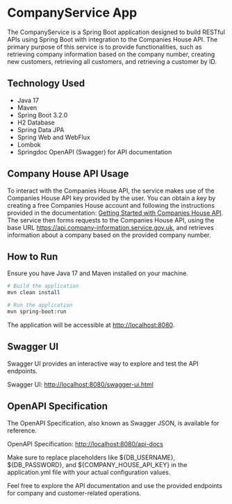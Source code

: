 # CompanyService App

The CompanyService is a Spring Boot application designed to build RESTful APIs using Spring Boot with integration to the Companies House API. The primary purpose of this service is to provide functionalities, such as retrieving company information based on the company number, creating new customers, retrieving all customers, and retrieving a customer by ID.

## Technology Used

- Java 17
- Maven
- Spring Boot 3.2.0
- H2 Database
- Spring Data JPA
- Spring Web and WebFlux
- Lombok
- Springdoc OpenAPI (Swagger) for API documentation

## Company House API Usage

To interact with the Companies House API, the service makes use of the Companies House API key provided by the user. You can obtain a key by creating a free Companies House account and following the instructions provided in the documentation: [Getting Started with Companies House API](https://developer-specs.company-information.service.gov.uk/guides/gettingStarted). The service then forms requests to the Companies House API, using the base URL https://api.company-information.service.gov.uk, and retrieves information about a company based on the provided company number.

## How to Run

Ensure you have Java 17 and Maven installed on your machine.

```bash
# Build the application
mvn clean install

# Run the application
mvn spring-boot:run
```

The application will be accessible at [http://localhost:8080](http://localhost:8080/).

## Swagger UI

Swagger UI provides an interactive way to explore and test the API endpoints.

Swagger UI: [http://localhost:8080/swagger-ui.html](http://localhost:8080/swagger-ui/index.html)

## OpenAPI Specification

The OpenAPI Specification, also known as Swagger JSON, is available for reference.

OpenAPI Specification: [http://localhost:8080/api-docs](http://localhost:8080/api-docs)

Make sure to replace placeholders like ${DB_USERNAME}, ${DB_PASSWORD}, and ${COMPANY_HOUSE_API_KEY} in the application.yml file with your actual configuration values.

Feel free to explore the API documentation and use the provided endpoints for company and customer-related operations.

